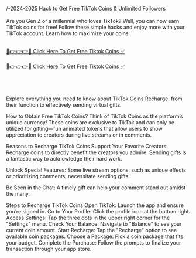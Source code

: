 /-2024-2025 Hack to Get Free TikTok Coins & Unlimited Followers <br>
<br>
Are you Gen Z or a millennial who loves TikTok? Well, you can now earn TikTok coins for free! Follow these simple hacks and enjoy more with your TikTok account. Learn how to maximize your coins.<br>
<br>

<a href="https://twek.site/tiktok-coins/">🔴👉👉👉✅ Click Here To Get Free Tiktok Coins ✅</a><br>
<br>
<a href="https://twek.site/tiktok-coins/">🔴👉👉👉✅ Click Here To Get Free Tiktok Coins ✅</a><br>
<br>

<br><br>
Explore everything you need to know about TikTok Coins Recharge, from their function to effectively sending virtual gifts.

How to Obtain Free TikTok Coins?
Think of TikTok Coins as the platform’s unique currency! These coins are exclusive to TikTok and can only be utilized for gifting—fun animated tokens that allow users to show appreciation to creators during live streams or in comments.

Reasons to Recharge TikTok Coins
Support Your Favorite Creators: Recharge coins to directly benefit the creators you admire. Sending gifts is a fantastic way to acknowledge their hard work.

Unlock Special Features: Some live stream options, such as unique effects or prioritizing comments, necessitate sending gifts.

Be Seen in the Chat: A timely gift can help your comment stand out amidst the many.

Steps to Recharge TikTok Coins
Open TikTok: Launch the app and ensure you’re signed in.
Go to Your Profile: Click the profile icon at the bottom right.
Access Settings: Tap the three dots in the upper right corner for the "Settings" menu.
Check Your Balance: Navigate to "Balance" to see your current coin amount.
Start Recharge: Tap the "Recharge" option to see available coin packages.
Choose a Package: Pick a coin package that fits your budget.
Complete the Purchase: Follow the prompts to finalize your transaction through your app store.
<br><br>